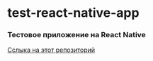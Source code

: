 # test-react-native-app
### Тестовое приложение на React Native

[Сслыка на этот репозиторий](https://github.com/StarostinLF/test-react-native-app)
